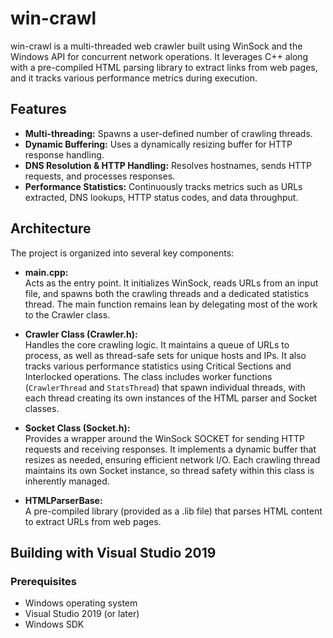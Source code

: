 # win-crawl

win-crawl is a multi-threaded web crawler built using WinSock and the Windows API for concurrent network operations. It leverages C++ along with a pre-compiled HTML parsing library to extract links from web pages, and it tracks various performance metrics during execution.

## Features

- **Multi-threading:** Spawns a user-defined number of crawling threads.
- **Dynamic Buffering:** Uses a dynamically resizing buffer for HTTP response handling.
- **DNS Resolution & HTTP Handling:** Resolves hostnames, sends HTTP requests, and processes responses.
- **Performance Statistics:** Continuously tracks metrics such as URLs extracted, DNS lookups, HTTP status codes, and data throughput.

## Architecture

The project is organized into several key components:

- **main.cpp:**  
  Acts as the entry point. It initializes WinSock, reads URLs from an input file, and spawns both the crawling threads and a dedicated statistics thread. The main function remains lean by delegating most of the work to the Crawler class.

- **Crawler Class (Crawler.h):**  
  Handles the core crawling logic. It maintains a queue of URLs to process, as well as thread-safe sets for unique hosts and IPs. It also tracks various performance statistics using Critical Sections and Interlocked operations. The class includes worker functions (`CrawlerThread` and `StatsThread`) that spawn individual threads, with each thread creating its own instances of the HTML parser and Socket classes.

- **Socket Class (Socket.h):**  
  Provides a wrapper around the WinSock SOCKET for sending HTTP requests and receiving responses. It implements a dynamic buffer that resizes as needed, ensuring efficient network I/O. Each crawling thread maintains its own Socket instance, so thread safety within this class is inherently managed.

- **HTMLParserBase:**  
  A pre-compiled library (provided as a .lib file) that parses HTML content to extract URLs from web pages.

## Building with Visual Studio 2019

### Prerequisites

- Windows operating system
- Visual Studio 2019 (or later)
- Windows SDK
